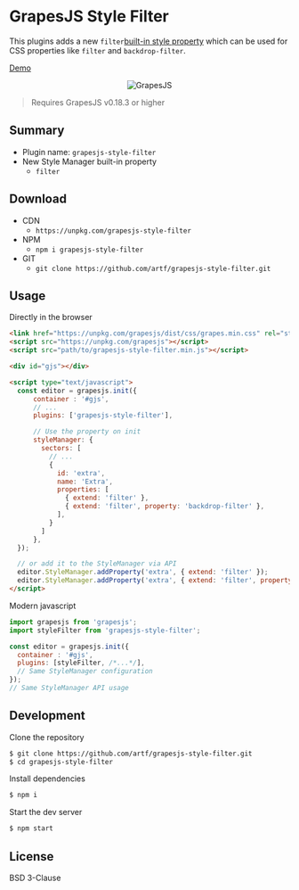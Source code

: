 # GrapesJS Style Filter

This plugins adds a new `filter`[built-in style property](https://grapesjs.com/docs/modules/Style-manager.html#built-in-properties) which can be used for CSS properties like `filter` and `backdrop-filter`.

[Demo](https://jsfiddle.net/rbhqsk7f)

<p align="center"><img src="https://user-images.githubusercontent.com/11614725/47965316-c0fd6f80-e045-11e8-8ce6-8b0251bf36a4.png" alt="GrapesJS" align="center"/></p>


> Requires GrapesJS v0.18.3 or higher





## Summary

* Plugin name: `grapesjs-style-filter`
* New Style Manager built-in property
  * `filter`




## Download

* CDN
  * `https://unpkg.com/grapesjs-style-filter`
* NPM
  * `npm i grapesjs-style-filter`
* GIT
  * `git clone https://github.com/artf/grapesjs-style-filter.git`





## Usage

Directly in the browser
```html
<link href="https://unpkg.com/grapesjs/dist/css/grapes.min.css" rel="stylesheet"/>
<script src="https://unpkg.com/grapesjs"></script>
<script src="path/to/grapesjs-style-filter.min.js"></script>

<div id="gjs"></div>

<script type="text/javascript">
  const editor = grapesjs.init({
      container : '#gjs',
      // ...
      plugins: ['grapesjs-style-filter'],

      // Use the property on init
      styleManager: {
        sectors: [
          // ...
          {
            id: 'extra',
            name: 'Extra',
            properties: [
              { extend: 'filter' },
              { extend: 'filter', property: 'backdrop-filter' },
            ],
          }
        ]
      },
  });

  // or add it to the StyleManager via API
  editor.StyleManager.addProperty('extra', { extend: 'filter' });
  editor.StyleManager.addProperty('extra', { extend: 'filter', property: 'backdrop-filter' });
</script>
```

Modern javascript
```js
import grapesjs from 'grapesjs';
import styleFilter from 'grapesjs-style-filter';

const editor = grapesjs.init({
  container : '#gjs',
  plugins: [styleFilter, /*...*/],
  // Same StyleManager configuration
});
// Same StyleManager API usage
```





## Development

Clone the repository

```sh
$ git clone https://github.com/artf/grapesjs-style-filter.git
$ cd grapesjs-style-filter
```

Install dependencies

```sh
$ npm i
```

Start the dev server

```sh
$ npm start
```





## License

BSD 3-Clause
